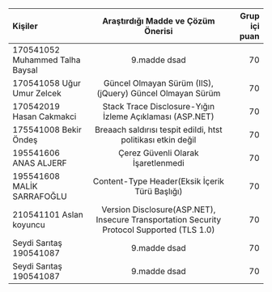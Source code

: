 | Kişiler  | Araştırdığı Madde ve Çözüm Önerisi  | Grup içi puan |
| :----------- |:-------------:| --:|
| 170541052 Muhammed Talha Baysal    | 9.madde dsad | 70 |
| 170541058 Uğur Umur Zelcek   | Güncel Olmayan Sürüm  (IIS), (jQuery) Güncel Olmayan Sürüm | 70 |
| 170542019 Hasan Cakmakci   | Stack Trace Disclosure-Yığın İzleme Açıklaması (ASP.NET) | 70 |
| 175541008 Bekir Öndeş    | Breaach saldırısı tespit edildi, htst politikası etkin değil | 70 |
| 195541606 ANAS ALJERF | Çerez Güvenli Olarak İşaretlenmedi | 70 |
| 195541608  MALİK SARRAFOĞLU   | Content-Type Header(Eksik İçerik Türü Başlığı)  | 70 |
| 210541101 Aslan koyuncu     | Version Disclosure(ASP.NET), Insecure Transportation Security Protocol Supported (TLS 1.0) | 70 |
| Seydi Sarıtaş 190541087    | 9.madde dsad | 70 |
| Seydi Sarıtaş 190541087  | 9.madde dsad | 70 |
